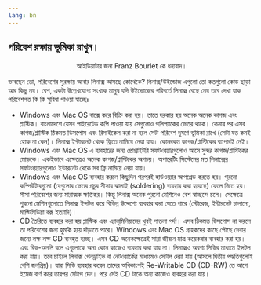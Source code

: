 ```yaml
---
lang: bn
---
```





<h2>পরিবেশ রক্ষায় ভূমিকা রাখুন।</h2>

<p align="center">আইডিয়াটার জন্য Franz Bourlet কে ধন্যবাদ।

ভাবছেন তো, পরিবেশের সুরক্ষায় আবার লিনাক্স আসছে কোথেকে? লিনাক্স/উইন্ডোজ এগুলো তো কতগুলো কোড ছাড়া আর কিছু নয়। বেশ, একটা উল্লেখযোগ্য সংখ্যক মানুষ যদি উইন্ডোজের পরিবর্তে লিনাক্স বেছে নেয় তবে দেখা যাক পরিবেশগত কি কি সুবিধা পাওয়া যাচ্ছেঃ

<ul>

<li>Windows এবং Mac OS বাক্সে করে বিক্রি করা হয়। তাতে দরকার হয় অনেক অনেক কাগজ এবং প্লাস্টিক। বাংলাদেশে যেসব পাইরেটেড কপি পাওয়া যায় সেগুলোও পলিপ্যাকের ভেতর থাকে। কেনার পর এসব কাগজ/প্লাস্টিক ঠিকমত ডিসপোস এবং রিসাইকেল করা না হলে সেটা পরিবেশ দূষণে ভূমিকা রাখে (সেটা যত কমই হোক না কেন)। লিনাক্স ইন্টারনেট থেকে ফ্রিতে নামিয়ে নেয়া যায়। কোনরকম কাগজ/প্লাস্টিকের ব্যাপারই নেই।</li>

<li>Windows এবং Mac OS এ ব্যবহারের জন্য প্রোপ্রাইটরি সফটওয়্যারগুলোও আসে সুন্দর কাগজ/প্লাস্টিকের মোড়কে। একইভাবে এক্ষেত্রেও অনেক কাগজ/প্লাস্টিকের অপচয়। অপারেটিং সিস্টেমের মত লিনাক্সের সফটওয়্যারগুলোও ইন্টারনেট থেকে সব ফ্রি নামিয়ে নেয়া যায়।</li>

<li>Windows এবং Mac OS ব্যবহার করলে কিছুদিন পরপরই হার্ডওয়্যার আপগ্রেড করতে হয়। পুরনো কম্পিউটারগুলো (যেগুলোর ভেতর প্রচুর সীসার ঝালাই (soldering) ব্যবহার করা হয়েছে) ফেলে দিতে হয়। সীসা পরিবেশের জন্য মারাত্মক ক্ষতিকর। কিন্তু লিনাক্স অনেক পুরনো মেশিনেও বেশ স্বাচ্ছন্দে চলে। সেক্ষেত্রে পুরনো মেশিনগুলোতে লিনাক্স ইন্সটল করে বিভিন্ন উদ্দেশ্যে ব্যবহার করা যেতে পারে (স্টোরেজ, ইন্টারনেট চালানো, মাল্টিমিডিয়া বক্স ইত্যাদি)। </li>

<li> CD তৈরিতে ব্যবহার করা হয় প্লাস্টিক এবং এ্যালুমিনিয়ামের খুবই পাতলা পর্দা। এসব ঠিকমত ডিসপোস না করলে তা পরিবেশের জন্য হুমকি হয়ে দাঁড়াতে পারে। Windows এবং Mac OS গ্রাহকদের কাছে পৌছে দেবার জন্যে লক্ষ লক্ষ CD ব্যবহৃত হচ্ছে। এসব CD অনেকক্ষেত্রেই সারা জীবনে মাত্র কয়েকবার ব্যবহার করা হয়। এবং রিড-অনলি বলে এগুলোকে অন্য কোন কাজেও ব্যবহার করা যায় না। লিনাক্সও অবশ্য সিডির মাধ্যমে ইন্সটল করা যায়। তবে চাইলে লিনাক্স পেনড্রাইভ বা নেটওয়ার্কের মাধ্যমেও সেটাপ দেয়া যায় (আসলে দ্বিতীয় পদ্ধতিগুলোই বেশি জনপ্রিয়)। যারা সিডি ব্যবহার করেন তাদের অধিকাংশই Re-Writable CD (CD-RW) তে আগে ইমেজ বার্ণ করে তারপর সেটাপ দেন। পরে সেই CD টাকে অন্য কাজেও ব্যবহার করা যায়। </li>

</ul>




